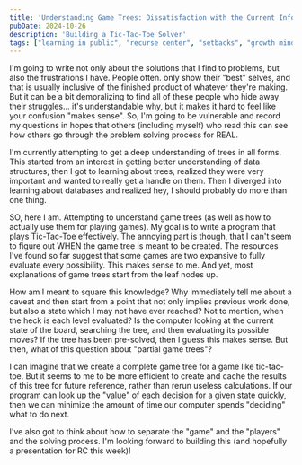 ```yaml
---
title: 'Understanding Game Trees: Dissatisfaction with the Current Infosphere'
pubDate: 2024-10-26
description: 'Building a Tic-Tac-Toe Solver'
tags: ["learning in public", "recurse center", "setbacks", "growth mindset", "trees", "tic-tac-toe"]
---
```


I'm going to write not only about the solutions that I find to problems, but also the frustrations I have. People often. only show their "best" selves, and that is usually inclusive of the finished product of whatever they're making. But it can be a bit demoralizing to find all of these people who hide away their struggles... it's understandable why, but it makes it hard to feel like your confusion "makes sense". So, I'm going to be vulnerable and record my questions in hopes that others (including myself) who read this can see how others go through the problem solving process for REAL.

I'm currently attempting to get a deep understanding of trees in all forms. This started from an interest in getting better understanding of data structures, then I got to learning about trees, realized they were very important and wanted to really get a handle on them. Then I diverged into learning about databases and realized hey, I should probably do more than one thing. 

SO, here I am. Attempting to understand game trees (as well as how to actually use them for playing games). My goal is to write a program that plays Tic-Tac-Toe effectively. The annoying part is though, that I can't seem to figure out WHEN the game tree is meant to be created. The resources I've found so far suggest that some games are two expansive to fully evaluate every possibility. This makes sense to me. And yet, most explanations of game trees start from the leaf nodes up.

How am I meant to square this knowledge? Why immediately tell me about a caveat and then start from a point that not only implies previous work done, but also a state which I may not have ever reached? Not to mention, when the heck is each level evaluated? Is the computer looking at the current state of the board, searching the tree, and then evaluating its possible moves? If the tree has been pre-solved, then I guess this makes sense. But then, what of this question about "partial game trees"?

I can imagine that we create a complete game tree for a game like tic-tac-toe. But it seems to me to be more efficient to create and cache the results of this tree for future reference, rather than rerun useless calculations. If our program can look up the "value" of each decision for a given state quickly, then we can minimize the amount of time our computer spends "deciding" what to do next.

I've also got to think about how to separate the "game" and the "players" and the solving process. I'm looking forward to building this (and hopefully a presentation for RC this week)!